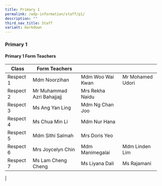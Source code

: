 ```yaml
---
title: Primary 1
permalink: /wdp-information/staff/p1/
description: ""
third_nav_title: Staff
variant: markdown
---
```

### **Primary 1**

#### **Primary 1 Form Teachers**

| Class | Form Teachers |  |  |
|---|---|---|---|
| Respect 1 | Mdm Noorzihan | Mdm Woo Wai Kwan |  Mr Mohamed Udori 
| Respect 2 | Mr Muhammad Azri Bahajjajj | Mrs Rekha Naidu |  
| Respect 3 | Ms Ang Yan Ling | Mdm Ng Chan Joo |  
| Respect 4 | Ms Chua Min Li | Mdm Nur Hana |   
| Respect 5 | Mdm Sithi Salmah | Mrs Doris Yeo |  
| Respect 6 | Mrs Joycelyn Chin | Mdm Manimegalai | Mdm Linden Lim | 
| Respect 7 | Ms Lam Cheng Cheng | Ms Liyana Dali | Ms Rajamani 
|